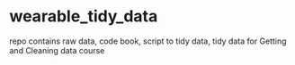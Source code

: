 # wearable_tidy_data
repo contains raw data, code book, script to tidy data, tidy data for Getting and Cleaning data course

